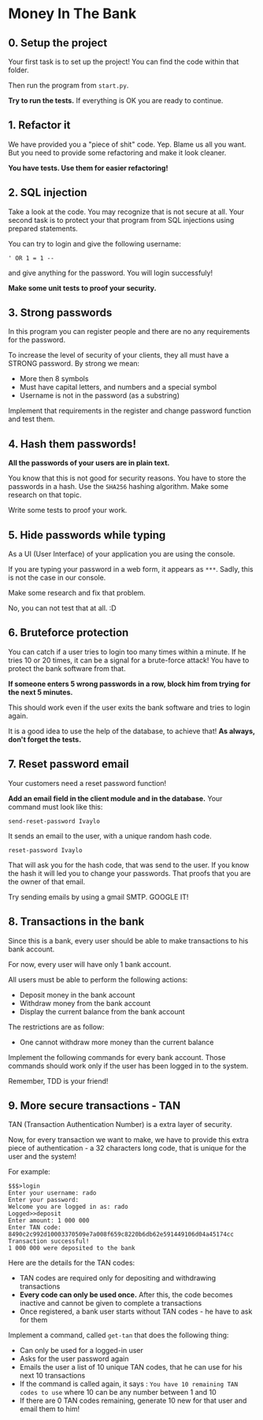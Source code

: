 # Money In The Bank

## 0. Setup the project

Your first task is to set up the project! You can find the code within that folder.

Then run the program from `start.py`.

__Try to run the tests.__ If everything is OK you are ready to continue.

## 1. Refactor it

We have provided you a "piece of shit" code. Yep. Blame us all you want. But you need to provide some refactoring and make it look cleaner.

**You have tests. Use them for easier refactoring!**

## 2. SQL injection

Take a look at the code. You may recognize that is not secure at all. Your second task is to protect your that program from SQL injections using prepared statements.

You can try to login and give the following username:

```
' OR 1 = 1 --
```

and give anything for the password. You will login successfuly!

__Make some unit tests to proof your security.__


## 3. Strong passwords

In this program you can register people and there are no any requirements for the password.

To increase the level of security of your clients, they all must have a STRONG password. By strong we mean:

* More then 8 symbols
* Must have capital letters, and numbers and a special symbol
* Username is not in the password (as a substring)

Implement that requirements in the register and change password function and test them.

## 4. Hash them passwords!

__All the passwords of your users are in plain text.__

You know that this is not good for security reasons. You have to store the passwords in a hash. Use the `SHA256` hashing algorithm. Make some research on that topic.

Write some tests to proof your work.

## 5. Hide passwords while typing

As a UI (User Interface)  of your application you are using the console.

If you are typing your password in a web form, it appears as `***`. Sadly, this is not the case in our console.

Make some research and fix that problem.

No, you can not test that at all. :D

## 6. Bruteforce protection

You can catch if a user tries to login too many times within a minute. If he tries 10 or 20 times, it can be a signal for a brute-force attack! You have to protect the bank software from that.

__If someone enters 5 wrong passwords in a row, block him from trying for the next 5 minutes.__

This should work even if the user exits the bank software and tries to login again.

It is a good idea to use the help of the database, to achieve that!
__As always, don't forget the tests.__

## 7. Reset password email

Your customers need a reset password function!

__Add an email field in the client module and in the database.__
Your command must look like this:

```
send-reset-password Ivaylo
```

It sends an email to the user, with a unique random hash code.

```
reset-password Ivaylo
```

That will ask you for the hash code, that was send to the user. If you know the hash it will led you to change your passwords. That proofs that you are the owner of that email.

Try sending emails by using a gmail SMTP. GOOGLE IT!

## 8. Transactions in the bank

Since this is a bank, every user should be able to make transactions to his bank account.

For now, every user will have only 1 bank account.

All users must be able to perform the following actions:

* Deposit money in the bank account
* Withdraw money from the bank account
* Display the current balance from the bank account

The restrictions are as follow:

* One cannot withdraw more money than the current balance

Implement the following commands for every bank account. Those commands should work only if the user has been logged in to the system.

Remember, TDD is your friend!


## 9. More secure transactions - TAN

TAN (Transaction Authentication Number) is a extra layer of security.

Now, for every transaction we want to make, we have to provide this extra piece of authentication - a 32 characters long code, that is unique for the user and the system!

For example:

```
$$$>login
Enter your username: rado
Enter your password:
Welcome you are logged in as: rado
Logged>>deposit
Enter amount: 1 000 000
Enter TAN code: 8490c2c992d10003370509e7a008f659c8220b6db62e591449106d04a45174cc
Transaction successful!
1 000 000 were deposited to the bank
```

Here are the details for the TAN codes:

* TAN codes are required only for depositing and withdrawing transactions
* __Every code can only be used once.__ After this, the code becomes inactive and cannot be given to complete a transactions
* Once registered, a bank user starts without TAN codes - he have to ask for them

Implement a command, called ```get-tan``` that does the following thing:

* Can only be used for a logged-in user
* Asks for the user password again
* Emails the user a list of 10 unique TAN codes, that he can use for his next 10 transactions
* If the command is called again, it says : `You have 10 remaining TAN codes to use` where 10 can be any number between 1 and 10
* If there are 0 TAN codes remaining, generate 10 new for that user and email them to him!
